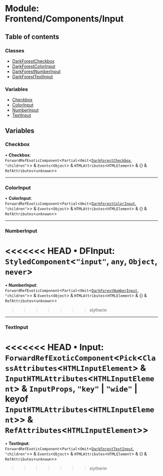 # Module: Frontend/Components/Input

## Table of contents

### Classes

- [DarkForestCheckbox](../classes/Frontend_Components_Input.DarkForestCheckbox.md)
- [DarkForestColorInput](../classes/Frontend_Components_Input.DarkForestColorInput.md)
- [DarkForestNumberInput](../classes/Frontend_Components_Input.DarkForestNumberInput.md)
- [DarkForestTextInput](../classes/Frontend_Components_Input.DarkForestTextInput.md)

### Variables

- [Checkbox](Frontend_Components_Input.md#checkbox)
- [ColorInput](Frontend_Components_Input.md#colorinput)
- [NumberInput](Frontend_Components_Input.md#numberinput)
- [TextInput](Frontend_Components_Input.md#textinput)

## Variables

### Checkbox

• **Checkbox**: `ForwardRefExoticComponent`<`Partial`<`Omit`<[`DarkForestCheckbox`](../classes/Frontend_Components_Input.DarkForestCheckbox.md), `"children"`\>\> & `Events`<`Object`\> & `HTMLAttributes`<`HTMLElement`\> & {} & `RefAttributes`<`unknown`\>\>

---

### ColorInput

• **ColorInput**: `ForwardRefExoticComponent`<`Partial`<`Omit`<[`DarkForestColorInput`](../classes/Frontend_Components_Input.DarkForestColorInput.md), `"children"`\>\> & `Events`<`Object`\> & `HTMLAttributes`<`HTMLElement`\> & {} & `RefAttributes`<`unknown`\>\>

---

### NumberInput

<<<<<<< HEAD
• **DFInput**: `StyledComponent`<`"input"`, `any`, `Object`, `never`\>
=======
• **NumberInput**: `ForwardRefExoticComponent`<`Partial`<`Omit`<[`DarkForestNumberInput`](../classes/Frontend_Components_Input.DarkForestNumberInput.md), `"children"`\>\> & `Events`<`Object`\> & `HTMLAttributes`<`HTMLElement`\> & {} & `RefAttributes`<`unknown`\>\>
>>>>>>> slytherin

---

### TextInput

<<<<<<< HEAD
• **Input**: `ForwardRefExoticComponent`<`Pick`<`ClassAttributes`<`HTMLInputElement`\> & `InputHTMLAttributes`<`HTMLInputElement`\> & `InputProps`, `"key"` \| `"wide"` \| keyof `InputHTMLAttributes`<`HTMLInputElement`\>\> & `RefAttributes`<`HTMLInputElement`\>\>
=======
• **TextInput**: `ForwardRefExoticComponent`<`Partial`<`Omit`<[`DarkForestTextInput`](../classes/Frontend_Components_Input.DarkForestTextInput.md), `"children"`\>\> & `Events`<`Object`\> & `HTMLAttributes`<`HTMLElement`\> & {} & `RefAttributes`<`unknown`\>\>
>>>>>>> slytherin
